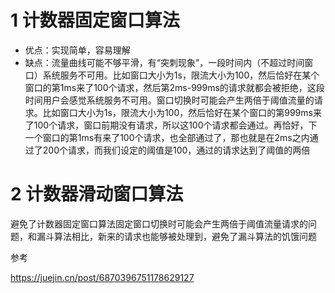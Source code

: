 # 1 计数器固定窗口算法

- 优点：实现简单，容易理解
- 缺点：流量曲线可能不够平滑，有“突刺现象”，一段时间内（不超过时间窗口）系统服务不可用。比如窗口大小为1s，限流大小为100，然后恰好在某个窗口的第1ms来了100个请求，然后第2ms-999ms的请求就都会被拒绝，这段时间用户会感觉系统服务不可用。窗口切换时可能会产生两倍于阈值流量的请求。比如窗口大小为1s，限流大小为100，然后恰好在某个窗口的第999ms来了100个请求，窗口前期没有请求，所以这100个请求都会通过。再恰好，下一个窗口的第1ms有来了100个请求，也全部通过了，那也就是在2ms之内通过了200个请求，而我们设定的阈值是100，通过的请求达到了阈值的两倍

# 2 计数器滑动窗口算法

避免了计数器固定窗口算法固定窗口切换时可能会产生两倍于阈值流量请求的问题，和漏斗算法相比，新来的请求也能够被处理到，避免了漏斗算法的饥饿问题







参考

https://juejin.cn/post/6870396751178629127
